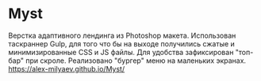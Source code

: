# Myst
Верстка адаптивного лендинга из Photoshop макета. 
Использован таскраннер Gulp, для того что бы на выходе получились сжатые и минимизированные CSS и JS файлы. 
Для удобства зафиксирован "топ-бар" при скроле. 
Реализовано "бургер" меню на маленьких экранах.
https://alex-milyaev.github.io/Myst/

